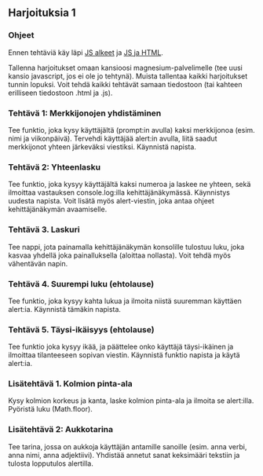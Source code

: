 ## Harjoituksia 1

### Ohjeet

Ennen tehtäviä käy läpi [JS alkeet](./alkeita.html) ja [JS ja HTML](./js_html.html).

Tallenna harjoitukset omaan kansioosi magnesium-palvelimelle (tee uusi kansio javascript, jos ei ole jo tehtynä). Muista tallentaa kaikki harjoitukset tunnin lopuksi. Voit tehdä kaikki tehtävät samaan tiedostoon (tai kahteen erilliseen tiedostoon .html ja .js).

### Tehtävä 1: Merkkijonojen yhdistäminen

Tee funktio, joka kysy käyttäjältä (prompt:in avulla) kaksi merkkijonoa (esim. nimi ja viikonpäivä). Tervehdi käyttäjää alert:in avulla, liitä saadut merkkijonot yhteen järkeväksi viestiksi. Käynnistä napista.

### Tehtävä 2: Yhteenlasku

Tee funktio, joka kysyy käyttäjältä kaksi numeroa ja laskee ne yhteen, sekä ilmoittaa vastauksen console.log:illa kehittäjänäkymässä. Käynnistys uudesta napista. Voit lisätä myös alert-viestin, joka antaa ohjeet kehittäjänäkymän avaamiselle.

### Tehtävä 3. Laskuri
Tee nappi, jota painamalla kehittäjänäkymän konsolille tulostuu luku, joka kasvaa yhdellä joka painalluksella (aloittaa nollasta). Voit tehdä myös vähentävän napin.

### Tehtävä 4. Suurempi luku (ehtolause)
Tee funktio, joka kysyy kahta lukua ja ilmoita niistä suuremman käyttäen alert:ia. Käynnistä tämäkin napista.

### Tehtävä 5. Täysi-ikäisyys (ehtolause)
Tee funktio joka kysyy ikää, ja päättelee onko käyttäjä täysi-ikäinen ja ilmoittaa tilanteeseen sopivan viestin. Käynnistä funktio napista ja käytä alert:ia.

### Lisätehtävä 1. Kolmion pinta-ala
Kysy kolmion korkeus ja kanta, laske kolmion pinta-ala ja ilmoita se alert:illa. Pyöristä luku (Math.floor).

### Lisätehtävä 2: Aukkotarina
Tee tarina, jossa on aukkoja käyttäjän antamille sanoille (esim. anna verbi, anna nimi, anna adjektiivi). Yhdistää annetut sanat keksimääri tekstiin ja tulosta lopputulos alertilla.
